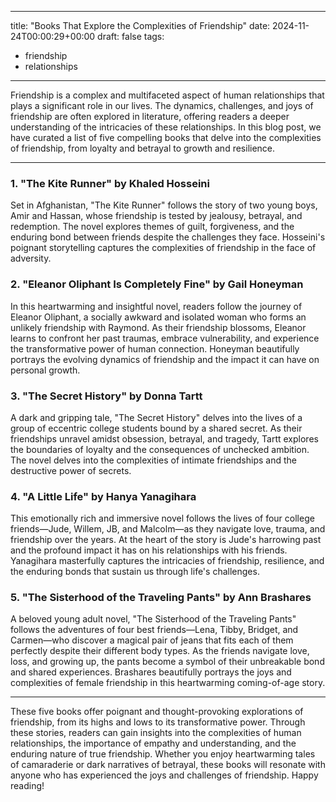 
---
title: "Books That Explore the Complexities of Friendship"
date: 2024-11-24T00:00:29+00:00
draft: false
tags:
- friendship
- relationships
---

Friendship is a complex and multifaceted aspect of human relationships that plays a significant role in our lives. The dynamics, challenges, and joys of friendship are often explored in literature, offering readers a deeper understanding of the intricacies of these relationships. In this blog post, we have curated a list of five compelling books that delve into the complexities of friendship, from loyalty and betrayal to growth and resilience.

---

### 1. "The Kite Runner" by Khaled Hosseini

Set in Afghanistan, "The Kite Runner" follows the story of two young boys, Amir and Hassan, whose friendship is tested by jealousy, betrayal, and redemption. The novel explores themes of guilt, forgiveness, and the enduring bond between friends despite the challenges they face. Hosseini's poignant storytelling captures the complexities of friendship in the face of adversity.

### 2. "Eleanor Oliphant Is Completely Fine" by Gail Honeyman

In this heartwarming and insightful novel, readers follow the journey of Eleanor Oliphant, a socially awkward and isolated woman who forms an unlikely friendship with Raymond. As their friendship blossoms, Eleanor learns to confront her past traumas, embrace vulnerability, and experience the transformative power of human connection. Honeyman beautifully portrays the evolving dynamics of friendship and the impact it can have on personal growth.

### 3. "The Secret History" by Donna Tartt

A dark and gripping tale, "The Secret History" delves into the lives of a group of eccentric college students bound by a shared secret. As their friendships unravel amidst obsession, betrayal, and tragedy, Tartt explores the boundaries of loyalty and the consequences of unchecked ambition. The novel delves into the complexities of intimate friendships and the destructive power of secrets.

### 4. "A Little Life" by Hanya Yanagihara

This emotionally rich and immersive novel follows the lives of four college friends—Jude, Willem, JB, and Malcolm—as they navigate love, trauma, and friendship over the years. At the heart of the story is Jude's harrowing past and the profound impact it has on his relationships with his friends. Yanagihara masterfully captures the intricacies of friendship, resilience, and the enduring bonds that sustain us through life's challenges.

### 5. "The Sisterhood of the Traveling Pants" by Ann Brashares

A beloved young adult novel, "The Sisterhood of the Traveling Pants" follows the adventures of four best friends—Lena, Tibby, Bridget, and Carmen—who discover a magical pair of jeans that fits each of them perfectly despite their different body types. As the friends navigate love, loss, and growing up, the pants become a symbol of their unbreakable bond and shared experiences. Brashares beautifully portrays the joys and complexities of female friendship in this heartwarming coming-of-age story.

---

These five books offer poignant and thought-provoking explorations of friendship, from its highs and lows to its transformative power. Through these stories, readers can gain insights into the complexities of human relationships, the importance of empathy and understanding, and the enduring nature of true friendship. Whether you enjoy heartwarming tales of camaraderie or dark narratives of betrayal, these books will resonate with anyone who has experienced the joys and challenges of friendship. Happy reading!